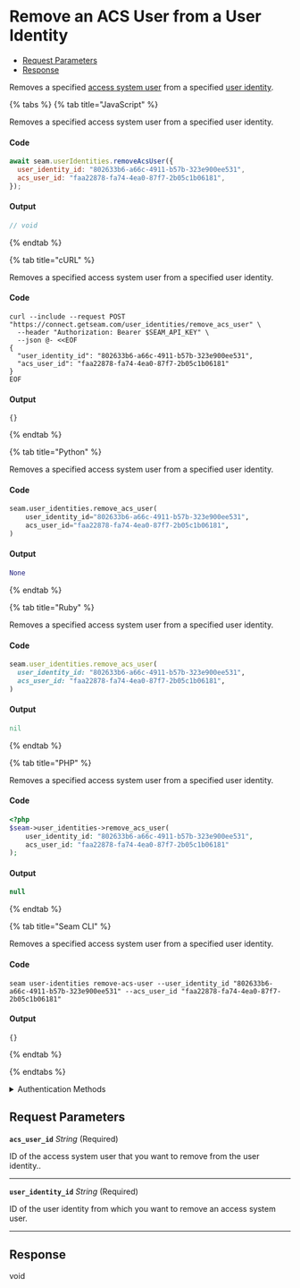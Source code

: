 # Remove an ACS User from a User Identity

- [Request Parameters](#request-parameters)
- [Response](#response)

Removes a specified [access system user](https://docs.seam.co/latest/capability-guides/access-systems/user-management) from a specified [user identity](../../capability-guides/mobile-access/managing-mobile-app-user-accounts-with-user-identities.md#what-is-a-user-identity).


{% tabs %}
{% tab title="JavaScript" %}

Removes a specified access system user from a specified user identity.

#### Code

```javascript
await seam.userIdentities.removeAcsUser({
  user_identity_id: "802633b6-a66c-4911-b57b-323e900ee531",
  acs_user_id: "faa22878-fa74-4ea0-87f7-2b05c1b06181",
});
```

#### Output

```javascript
// void
```
{% endtab %}

{% tab title="cURL" %}

Removes a specified access system user from a specified user identity.

#### Code

```curl
curl --include --request POST "https://connect.getseam.com/user_identities/remove_acs_user" \
  --header "Authorization: Bearer $SEAM_API_KEY" \
  --json @- <<EOF
{
  "user_identity_id": "802633b6-a66c-4911-b57b-323e900ee531",
  "acs_user_id": "faa22878-fa74-4ea0-87f7-2b05c1b06181"
}
EOF
```

#### Output

```curl
{}
```
{% endtab %}

{% tab title="Python" %}

Removes a specified access system user from a specified user identity.

#### Code

```python
seam.user_identities.remove_acs_user(
    user_identity_id="802633b6-a66c-4911-b57b-323e900ee531",
    acs_user_id="faa22878-fa74-4ea0-87f7-2b05c1b06181",
)
```

#### Output

```python
None
```
{% endtab %}

{% tab title="Ruby" %}

Removes a specified access system user from a specified user identity.

#### Code

```ruby
seam.user_identities.remove_acs_user(
  user_identity_id: "802633b6-a66c-4911-b57b-323e900ee531",
  acs_user_id: "faa22878-fa74-4ea0-87f7-2b05c1b06181",
)
```

#### Output

```ruby
nil
```
{% endtab %}

{% tab title="PHP" %}

Removes a specified access system user from a specified user identity.

#### Code

```php
<?php
$seam->user_identities->remove_acs_user(
    user_identity_id: "802633b6-a66c-4911-b57b-323e900ee531",
    acs_user_id: "faa22878-fa74-4ea0-87f7-2b05c1b06181"
);
```

#### Output

```php
null
```
{% endtab %}

{% tab title="Seam CLI" %}

Removes a specified access system user from a specified user identity.

#### Code

```seam_cli
seam user-identities remove-acs-user --user_identity_id "802633b6-a66c-4911-b57b-323e900ee531" --acs_user_id "faa22878-fa74-4ea0-87f7-2b05c1b06181"
```

#### Output

```seam_cli
{}
```
{% endtab %}

{% endtabs %}


<details>

<summary>Authentication Methods</summary>

- API key
- Personal access token
  <br>Must also include the `seam-workspace` header in the request.

To learn more, see [Authentication](https://docs.seam.co/latest/api/authentication).
</details>

## Request Parameters

**`acs_user_id`** *String* (Required)

ID of the access system user that you want to remove from the user identity..

---

**`user_identity_id`** *String* (Required)

ID of the user identity from which you want to remove an access system user.

---


## Response

void

